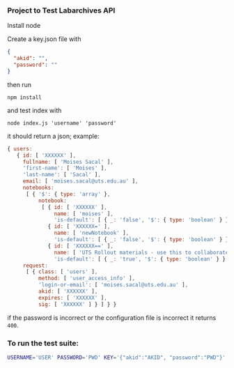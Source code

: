### Project to Test Labarchives API


Install node

Create a key.json file with

```json
{
  "akid": "",
  "password": ""
}
```

then run 

`npm install`

and test index with

```
node index.js 'username' 'password'
```

it should return a json; example:

```js
{ users: 
   { id: [ 'XXXXXX' ],
     fullname: [ 'Moises Sacal' ],
     'first-name': [ 'Moises' ],
     'last-name': [ 'Sacal' ],
     email: [ 'moises.sacal@uts.edu.au' ],
     notebooks: 
      [ { '$': { type: 'array' },
          notebook: 
           [ { id: [ 'XXXXXX' ],
               name: [ 'moises' ],
               'is-default': [ { _: 'false', '$': { type: 'boolean' } } ] },
             { id: [ 'XXXXXX=' ],
               name: [ 'newNotebook' ],
               'is-default': [ { _: 'false', '$': { type: 'boolean' } } ] },
             { id: [ 'XXXXXX==' ],
               name: [ 'UTS Rollout materials - use this to collaborate!' ],
               'is-default': [ { _: 'true', '$': { type: 'boolean' } } ] } ] } ],
     request: 
      [ { class: [ 'users' ],
          method: [ 'user_access_info' ],
          'login-or-email': [ 'moises.sacal@uts.edu.au' ],
          akid: [ 'XXXXXX' ],
          expires: [ 'XXXXXX' ],
          sig: [ 'XXXXXX' ] } ] } }

```

if the password is incorrect or the configuration file is incorrect it returns `400`.

### To run the test suite:

```bash
USERNAME='USER' PASSWORD='PWD' KEY='{"akid":"AKID", "password":"PWD"}' UID_1='OTHER_USER_ID' NBID_1='NOTEBOOK_ID' npm run test
```


